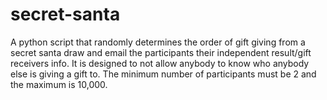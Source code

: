 # secret-santa
A python script that randomly determines the order of gift giving from a secret santa draw and email the participants their independent result/gift receivers info. 
It is designed to not allow anybody to know who anybody else is giving a gift to. The minimum number of participants must be 2 and the maximum is 10,000.
